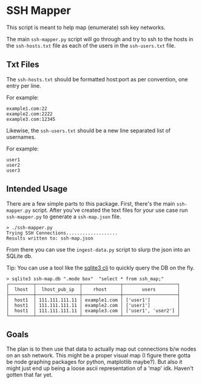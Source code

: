 # SSH Mapper

This script is meant to help map (enumerate) ssh key networks.

The main `ssh-mapper.py` script will go through and try to ssh to the hosts in
the `ssh-hosts.txt` file as each of the users in the `ssh-users.txt` file.

## Txt Files

The `ssh-hosts.txt` should be formatted host:port as per convention, one entry
per line.

For example:

```
example1.com:22
example2.com:2222
example3.com:12345
```

Likewise, the `ssh-users.txt` should be a new line separated list of usernames.

For example:

```
user1
user2
user3
```

## Intended Usage

There are a few simple parts to this package. First, there's the main
`ssh-mapper.py` script. After you've created the text files for your use case
run `ssh-mapper.py` to generate a `ssh-map.json` file.

```
> ./ssh-mapper.py
Trying SSH Connections...................
Results written to: ssh-map.json
```

From there you can use the `ingest-data.py` script to slurp the json into
an SQLite db.

Tip: You can use a tool like the [sqlite3 cli](https://sqlite.org/cli.html) to
quickly query the DB on the fly.

```
> sqlite3 ssh-map.db ".mode box"  "select * from ssh_map;"
┌─────────┬────────────────┬──────────────┬────────────────────┐
│  lhost  │  lhost_pub_ip  │    rhost     │       users        │
├─────────┼────────────────┼──────────────┼────────────────────┤
│  host1  │ 111.111.111.11 │ example1.com │ ['user1']          │
│  host1  │ 111.111.111.11 │ example2.com │ ['user1']          │
│  host1  │ 111.111.111.11 │ example3.com │ ['user1', 'user2'] │
└─────────┴────────────────┴──────────────┴────────────────────┘
```

## Goals

The plan is to then use that data to actually map out connections b/w nodes on
an ssh network. This might be a proper visual map (I figure there gotta be node
graphing packages for python, matplotlib maybe?). But also it might just end up
being a loose ascii representation of a 'map' idk. Haven't gotten that far yet.
